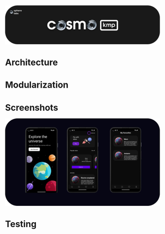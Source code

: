 <p align="center">
  <a href="https://github.com/getspherelabs/meteor"><img  alt="Meteor Banner" src="https://github.com/getspherelabs/cosmo-kmp/blob/main/docs/imgs/banner_cosmo_kmp(rounded).png?raw=true"/></a> <br>
</p>

# Architecture

# Modularization

# Screenshots

<p align="center">
  <a href="https://github.com/getspherelabs/meteor"><img  alt="Meteor Banner" src="https://github.com/getspherelabs/cosmo-kmp/blob/main/docs/imgs/screenshots(rounded).png?raw=true"/></a> <br>
</p>
  
# Testing
